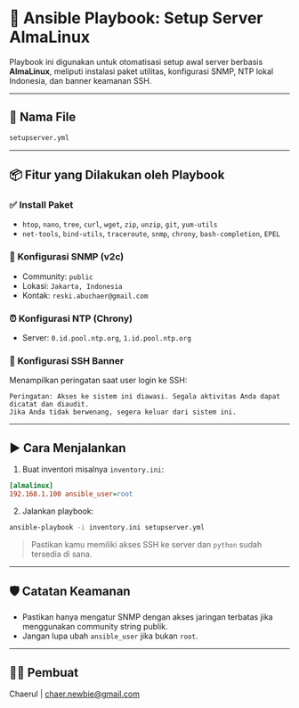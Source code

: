 # 🚀 Ansible Playbook: Setup Server AlmaLinux

Playbook ini digunakan untuk otomatisasi setup awal server berbasis **AlmaLinux**, meliputi instalasi paket utilitas, konfigurasi SNMP, NTP lokal Indonesia, dan banner keamanan SSH.

---

## 📁 Nama File

```bash
setupserver.yml
```

---

## 📦 Fitur yang Dilakukan oleh Playbook

### ✅ Install Paket
- `htop`, `nano`, `tree`, `curl`, `wget`, `zip`, `unzip`, `git`, `yum-utils`
- `net-tools`, `bind-utils`, `traceroute`, `snmp`, `chrony`, `bash-completion`, `EPEL`

### 🔐 Konfigurasi SNMP (v2c)
- Community: `public`
- Lokasi: `Jakarta, Indonesia`
- Kontak: `reski.abuchaer@gmail.com`

### ⏰ Konfigurasi NTP (Chrony)
- Server: `0.id.pool.ntp.org`, `1.id.pool.ntp.org`

### 📢 Konfigurasi SSH Banner
Menampilkan peringatan saat user login ke SSH:
```
Peringatan: Akses ke sistem ini diawasi. Segala aktivitas Anda dapat dicatat dan diaudit.
Jika Anda tidak berwenang, segera keluar dari sistem ini.
```

---

## ▶️ Cara Menjalankan

1. Buat inventori misalnya `inventory.ini`:
```ini
[almalinux]
192.168.1.100 ansible_user=root
```

2. Jalankan playbook:
```bash
ansible-playbook -i inventory.ini setupserver.yml
```

> Pastikan kamu memiliki akses SSH ke server dan `python` sudah tersedia di sana.

---

## 🛡️ Catatan Keamanan

- Pastikan hanya mengatur SNMP dengan akses jaringan terbatas jika menggunakan community string publik.
- Jangan lupa ubah `ansible_user` jika bukan `root`.

---

## 👨‍💻 Pembuat

Chaerul | [chaer.newbie@gmail.com](mailto:chaer.newbie@gmail.com)